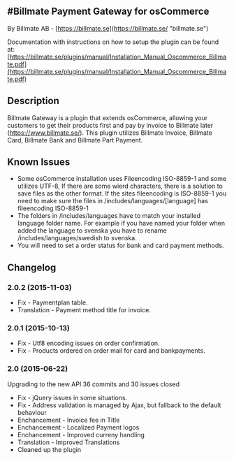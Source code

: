 #Billmate Payment Gateway for osCommerce
------

By Billmate AB - [https://billmate.se](https://billmate.se/ "billmate.se")

Documentation with instructions on how to setup the plugin can be found at:
[https://billmate.se/plugins/manual/Installation_Manual_Oscommerce_Billmate.pdf](https://billmate.se/plugins/manual/Installation_Manual_Oscommerce_Billmate.pdf)

## Description

Billmate Gateway is a plugin that extends osCommerce, allowing your customers to get their products first and pay by invoice to Billmate later (https://www.billmate.se/). This plugin utilizes Billmate Invoice, Billmate Card, Billmate Bank and Billmate Part Payment.

## Known Issues

* Some osCommerce installation uses Fileencoding ISO-8859-1 and some utilizes UTF-8, If there are some wierd characters, there is a solution to save files as the other format. If the sites fileencoding is ISO-8859-1 you need to make sure the files in /includes/languages/[language] has fileencoding ISO-8859-1
* The folders in /includes/languages have to match your installed language folder name. For example if you have named your folder when added the language to svenska you have to rename /includes/languages/swedish to svenska.
* You will need to set a order status for bank and card payment methods.

## Changelog

### 2.0.2 (2015-11-03)

* Fix - Paymentplan table.
* Translation - Payment method title for invoice.

### 2.0.1 (2015-10-13)

* Fix - Utf8 encoding issues on order confirmation.
* Fix - Products ordered on order mail for card and bankpayments. 

### 2.0 (2015-06-22)
Upgrading to the new API
36 commits and 30 issues closed

* Fix - jQuery issues in some situations.
* Fix - Address validation is managed by Ajax, but fallback to the default behaviour
* Enchancement - Invoice fee in Title
* Enchancement - Localized Payment logos
* Enchancement - Improved curreny handling
* Translation - Improved Translations
* Cleaned up the plugin




